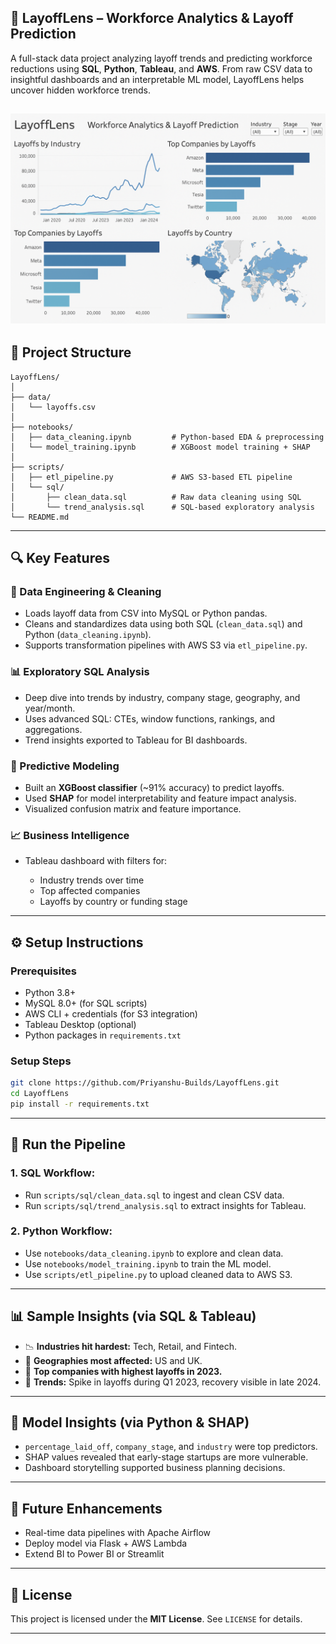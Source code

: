 ## 💼 LayoffLens – Workforce Analytics & Layoff Prediction

A full-stack data project analyzing layoff trends and predicting workforce reductions using **SQL**, **Python**, **Tableau**, and **AWS**. From raw CSV data to insightful dashboards and an interpretable ML model, LayoffLens helps uncover hidden workforce trends.

![alt text](LayoffLens.png)
---

## 📂 Project Structure

```
LayoffLens/
│
├── data/
│   └── layoffs.csv
│
├── notebooks/
│   ├── data_cleaning.ipynb         # Python-based EDA & preprocessing
│   └── model_training.ipynb        # XGBoost model training + SHAP
│
├── scripts/
│   ├── etl_pipeline.py             # AWS S3-based ETL pipeline
│   └── sql/
│       ├── clean_data.sql          # Raw data cleaning using SQL
│       └── trend_analysis.sql      # SQL-based exploratory analysis
└── README.md
```

---

## 🔍 Key Features

### 📌 Data Engineering & Cleaning

* Loads layoff data from CSV into MySQL or Python pandas.
* Cleans and standardizes data using both SQL (`clean_data.sql`) and Python (`data_cleaning.ipynb`).
* Supports transformation pipelines with AWS S3 via `etl_pipeline.py`.

### 📊 Exploratory SQL Analysis

* Deep dive into trends by industry, company stage, geography, and year/month.
* Uses advanced SQL: CTEs, window functions, rankings, and aggregations.
* Trend insights exported to Tableau for BI dashboards.

### 🤖 Predictive Modeling

* Built an **XGBoost classifier** (\~91% accuracy) to predict layoffs.
* Used **SHAP** for model interpretability and feature impact analysis.
* Visualized confusion matrix and feature importance.

### 📈 Business Intelligence

* Tableau dashboard with filters for:

  * Industry trends over time
  * Top affected companies
  * Layoffs by country or funding stage

---

## ⚙️ Setup Instructions

### Prerequisites

* Python 3.8+
* MySQL 8.0+ (for SQL scripts)
* AWS CLI + credentials (for S3 integration)
* Tableau Desktop (optional)
* Python packages in `requirements.txt`

### Setup Steps

```bash
git clone https://github.com/Priyanshu-Builds/LayoffLens.git
cd LayoffLens
pip install -r requirements.txt
```

---

## 🧪 Run the Pipeline

### 1. SQL Workflow:

* Run `scripts/sql/clean_data.sql` to ingest and clean CSV data.
* Run `scripts/sql/trend_analysis.sql` to extract insights for Tableau.

### 2. Python Workflow:

* Use `notebooks/data_cleaning.ipynb` to explore and clean data.
* Use `notebooks/model_training.ipynb` to train the ML model.
* Use `scripts/etl_pipeline.py` to upload cleaned data to AWS S3.


---

## 📊 Sample Insights (via SQL & Tableau)

* 📉 **Industries hit hardest:** Tech, Retail, and Fintech.
* 🧭 **Geographies most affected:** US and UK.
* 🏢 **Top companies with highest layoffs in 2023.**
* 📆 **Trends:** Spike in layoffs during Q1 2023, recovery visible in late 2024.

---

## 🔮 Model Insights (via Python & SHAP)

* `percentage_laid_off`, `company_stage`, and `industry` were top predictors.
* SHAP values revealed that early-stage startups are more vulnerable.
* Dashboard storytelling supported business planning decisions.

---

## 📌 Future Enhancements

* Real-time data pipelines with Apache Airflow
* Deploy model via Flask + AWS Lambda
* Extend BI to Power BI or Streamlit

---

## 📜 License

This project is licensed under the **MIT License**. See `LICENSE` for details.

---